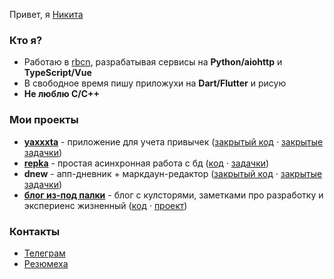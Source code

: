 Привет, я [Никита](https://potyk.io/n)

### Кто я?

- Работаю в [rbcn](https://rbcn.mobi/), разрабатывая сервисы на **Python/aiohttp** и **TypeScript/Vue**
- В свободное время пишу приложухи на **Dart/Flutter** и рисую
- **Не люблю C/C++**

### Мои проекты


- **[yaxxxta](https://play.google.com/store/apps/details?id=dev.palka.yaxxxta)** - приложение для учета привычек ([закрытый код](https://github.com/potykion/yaxxxta) · [закрытые задачки](https://github.com/potykion/yaxxxta/issues))
- **[repka](https://pypi.org/project/repka/)** - простая асинхронная работа с бд ([код](https://github.com/potykion/repka) · [задачки](https://github.com/potykion/repka/issues))
- **dnew** - апп-дневник + маркдаун-редактор ([закрытый код](https://github.com/potykion/dnew) · [закрытые задачки](https://github.com/potykion/dnew/issues))
- **[блог из-под палки](https://potyk.io)** - блог с кулсторями, заметками про разработку и экспериенс жизненный ([код](https://github.com/potykion/potykion.github.io) · [проект](https://github.com/potykion/potykion.github.io/projects/1))

### Контакты

- [Телеграм](https://t.me/potykion) 
- [Резюмеха](https://potyk.io/dev/cv)
